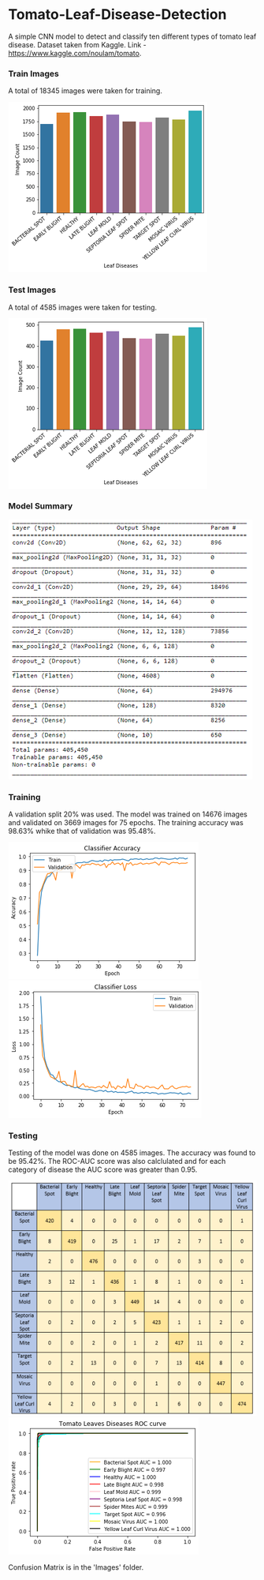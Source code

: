 # Tomato-Leaf-Disease-Detection
A simple CNN model to detect and classify ten different types of tomato leaf disease.
Dataset taken from Kaggle. Link - https://www.kaggle.com/noulam/tomato.

### Train Images
A total of 18345 images were taken for training.

![](Images/train_count.png)

### Test Images
A total of 4585 images were taken for testing.

![](Images/test_count.png)

### Model Summary
![](Images/model.PNG)

### Training
A validation split 20% was used. The model was trained on 14676 images and validated on 3669 images for 75 epochs.
The training accuracy was 98.63% whike that of validation was 95.48%.

![](Images/acc.png)
![](Images/loss.png)

### Testing
Testing of the model was done on 4585 images. The accuracy was found to be 95.42%.
The ROC-AUC score was also calclulated and for each category of disease the AUC score was greater than 0.95.

![](Images/CM.PNG)
![](Images/ROC.png)

Confusion Matrix is in the 'Images' folder.
